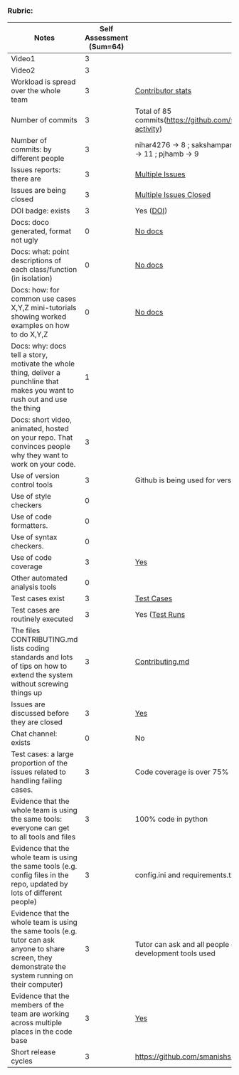 ### Rubric:

|Notes|Self Assessment (Sum=64)|evidence|
|-----|------------------------|---------|
|Video1|3|  | 
|Video2|3|  | 
|Workload is spread over the whole team | 3 |[Contributor stats](https://github.com/smanishs175/WalletBuddy/graphs/contributors) |
|Number of commits|3| Total of 85 commits(https://github.com/smanishs175/WalletBuddy/graphs/commit-activity) |
|Number of commits: by different people|3| nihar4276 -> 8 ; sakshampandey27 -> 1 ; smanishs175 ->  ; shrutiv123 -> 11 ; pjhamb -> 9 |
|Issues reports: there are| 3 | [Multiple Issues](https://github.com/smanishs175/WalletBuddy/issues?q=is%3Aissue+is%3Aclosed)
|Issues are being closed| 3|[Multiple Issues Closed](https://github.com/smanishs175/WalletBuddy/issues?q=is%3Aissue+is%3Aclosed) |
|DOI badge: exists|3| Yes ([DOI](https://zenodo.org/record/7046756)) |
|Docs: doco generated, format not ugly |0| [No docs](https://github.com/smanishs175/WalletBuddy) |
|Docs: what: point descriptions of each class/function (in isolation) |0| [No docs](https://github.com/smanishs175/WalletBuddy)  |
|Docs: how: for common use cases X,Y,Z mini-tutorials showing worked examples on how to do X,Y,Z|0|  [No docs](https://github.com/smanishs175/WalletBuddy) 
|Docs: why: docs tell a story, motivate the whole thing, deliver a punchline that makes you want to rush out and use the thing| 1 | |
|Docs: short video, animated, hosted on your repo. That convinces people why they want to work on your code.|3 | |
|Use of version control tools| 3|Github is being used for version control |
|Use of style checkers | 0|| [No](https://github.com/smanishs175/WalletBuddy/actions/runs/3215838477/workflow)
|Use of code formatters. | 0| | [No](https://github.com/smanishs175/WalletBuddy/actions/runs/3215838477/workflow)
|Use of syntax checkers. | 0| | [No](https://github.com/smanishs175/WalletBuddy/actions/runs/3215838477/workflow)
|Use of code coverage | 3|[Yes](https://app.codecov.io/github/smanishs175/WalletBuddy) |
|Other automated analysis tools| 0| |
|Test cases exist| 3 |[Test Cases](https://github.com/smanishs175/WalletBuddy/tree/main/Test)
|Test cases are routinely executed| 3|Yes ([Test Runs](https://github.com/smanishs175/WalletBuddy/actions/runs/3212991558)|
|The files CONTRIBUTING.md lists coding standards and lots of tips on how to extend the system without screwing things up|3| [Contributing.md](https://github.com/smanishs175/WalletBuddy/blob/main/CONTRIBUTING.md) |
|Issues are discussed before they are closed|3 | [Yes](https://github.com/smanishs175/WalletBuddy/issues?q=is%3Aissue+is%3Aclosed)
|Chat channel: exists|0| No |
|Test cases: a large proportion of the issues related to handling failing cases.|3| Code coverage is over 75% |
|Evidence that the whole team is using the same tools: everyone can get to all tools and files| 3 |100% code in python|
|Evidence that the whole team is using the same tools (e.g. config files in the repo, updated by lots of different people)| 3 |config.ini and requirements.txt is used by all |
|Evidence that the whole team is using the same tools (e.g. tutor can ask anyone to share screen, they demonstrate the system running on their computer)| 3 |Tutor can ask and all people of team can share and show the development tools used|
|Evidence that the members of the team are working across multiple places in the code base| 3 |[Yes](https://github.com/deekay2310/MyDollarBot/compare/main...smanishs175:WalletBuddy:feature-groupexpense) |
|Short release cycles |3| https://github.com/smanishs175/WalletBuddy/releases  |
